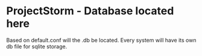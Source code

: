 # ProjectStorm - Database located here

Based on default.conf will the <file>.db be located.
Every system will have its own db file for sqlite storage.